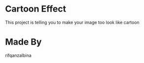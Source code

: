 # Cartoon Effect
This project is telling you to make your image too look like cartoon

# Made By 
rifqanzalbina
